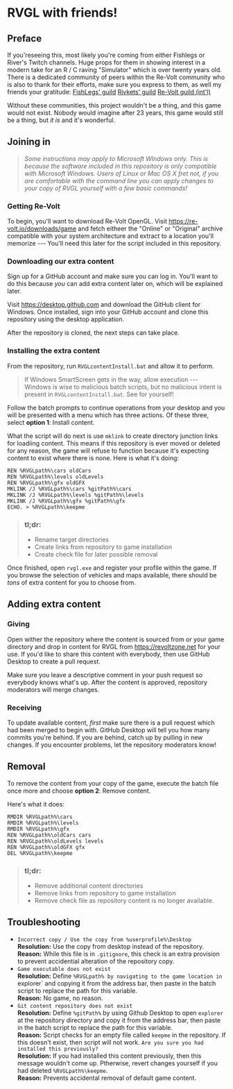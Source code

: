 # RVGL with friends!
## Preface
If you'reseeing this, most likely you're coming from either Fishlegs or River's Twitch channels. Huge props for them in showing interest in a modern take for an R / C raving "Simulator" which is over twenty years old. There is a dedicated community of peers within the Re-Volt community who is also to thank for their efforts, make sure you express to them, as well my friends your gratitude:
[FishLegs' guild](https://discord.gg/JUqRD7k)
[Rivkets' guild](https://discord.gg/eq8Gfzb)
[Re-Volt guild (int'l)](https://discord.gg/NMT4Xdb)

Without these communities, this project wouldn't be a thing, and this game would not exist. Nobody would imagine after 23 years, this game would still be a thing, but _it is_ and it's wonderful.

## Joining in
> _Some instructions may apply to Microsoft WIndows only. This is because the software included in this repository is only compatible with Microsoft Windows. Users of Linux or Mac OS X fret not, if you are comfortable with the command line you can apply changes to your copy of RVGL yourself with a few basic commands!_

### Getting Re-Volt
To begin, you'll want to download Re-Volt OpenGL. Visit https://re-volt.io/downloads/game and fetch eitheer the "Online" or "Original" archive compatible with your system architecture and extract to a location you'll memorize --- You'll need this later for the script included in this repository.

### Downloading our extra content
Sign up for a GitHub account and make sure you can log in. You'll want to do this because _you_ can add extra content later on, which will be explained later.

Visit https://desktop.github.com and download the GitHub client for Windows. Once installed, sign into your GitHub account and clone this repository using the desktop application.

After the repository is cloned, the next steps can take place.

### Installing the extra content
From the repository, run `RVGLcontentInstall.bat` and allow it to perform.
> If Windows SmartScreen gets in the way, allow execution --- Windows is wise to malicious batch scripts, but no malicious intent is present in `RVGLcontentInstall.bat`. See for yourself!

Follow the batch prompts to continue operations from your desktop and you will be presented with a menu which has three actions. Of these three, select **option 1**: Install content.

What the script will do next is use `mklink` to create directory junction links for loadiing content. This means if this repository is ever moved or deleted for any reason, the game will refuse to function because it's expecting content to exist where there is none. Here is what it's doing:
```
REN %RVGLpath%\cars oldCars
REN %RVGLpath%\levels oldLevels
REN %RVGLpath%\gfx oldGFX
MKLINK /J %RVGLpath%\cars %gitPath%\cars
MKLINK /J %RVGLpath%\levels %gitPath%\levels
MKLINK /J %RVGLpath%\gfx %gitPath%\gfx
ECHO. > %RVGLpath%\keepme
```
> ### tl;dr:
> * Rename target directories
> * Create links from repository to game installation
> * Create check file for later possible removal

Once finished, open `rvgl.exe` and register your profile within the game. If you browse the selection of vehicles and maps available, there should be _tons_ of extra content for you to choose from.

## Adding extra content
### Giving
Open wither the repository where the content is sourced from or your game directory and drop in content for RVGL from https://revoltzone.net for your use. If you'd like to share this content with everybody, then use GitHub Desktop to create a pull request.

Make sure you leave a descriptive comment in your push request so everybody knows what's up. After the content is approved, repository moderators will merge changes.

### Receiving
To update available content, _first_ make sure there is a pull request which had been merged to begin with. GitHub Desktop will tell you how many commits you're behind. If you are behind, catch up by pulling in new changes. If you encounter problems, let the repository moderators know!

## Removal
To remove the content from your copy of the game, execute the batch file once more and choose **option 2**: Remove content.

Here's what it does:
```
RMDIR %RVGLpath%\cars
RMDIR %RVGLpath%\levels
RMDIR %RVGLpath%\gfx
REN %RVGLpath%\oldCars cars
REN %RVGLpath%\oldLevels levels
REN %RVGLpath%\oldGFX gfx
DEL %RVGLpath%\keepme	
```
> ### tl;dr:
> * Remove additional content directories
> * Remove links from repository to game installation
> * Remove check file as repository content is no longer available.

## Troubleshooting
* `Incorrect copy / Use the copy from %userprofile%\Desktop`</br>
**Resolution:** Use the copy from desktop instead of the repository.</br>
**Reason:** While this file is in `.gitignore`, this check is an extra provision to prevent accidential alteration of the repository copy.
* `Game executable does not exist`</br>
**Resolution:** Define `%RVGLpath% by navigating to the game location in `explorer` and copying it from the address bar, then paste in the batch script to replace the path for this variable.</br>
**Reason:** No game, no reason.
* `Git content repository does not exist`</br>
**Resolution:** Define `%gitPath%` by using Github Desktop to open `explorer` at the repository directory and copy it from the address bar, then paste in the batch script to replace the path for this variable.</br>
**Reason:** Script checks for an empty file called `keepme` in the repository. If this doesn't exist, then script will not work.
`Are you sure you had installed this previously?`</br>
**Resolution:** If you had installed this content previously, then this message wouldn't come up. Ptherwise, revert changes yourself if you had deleted `%RVGLpath%\keepme`.</br>
**Reason:** Prevents accidental removal of default game content.